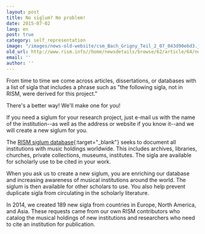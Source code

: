 ```yaml
---
layout: post
title: No siglum? No problem!
date: 2015-07-02
lang: en
post: true
category: self_representation
image: "/images/news-old-website/csm_Bach_Grigny_Teil_2_07_043d90e6d3.jpg"
old_url: http://www.rism.info//home/newsdetails/browse/62/article/64/no-siglum-no-problem.html
email: ''
author: ''
---
```


From time to time we come across articles, dissertations, or databases with a list of sigla that includes a phrase such as "the following sigla, not in RISM, were derived for this project."


There's a better way! We'll make one for you!


If you need a siglum for your research project, just e-mail us with the name of the institution--as well as the address or website if you know it--and we will create a new siglum for you.


The [RISM siglum database](http://www.rism.info/en/sigla.html){:target="_blank"} seeks to document all institutions with music holdings worldwide. This includes archives, libraries, churches, private collections, museums, institutes. The sigla are available for scholarly use to be cited in your work.


When you ask us to create a new siglum, you are enriching our database and increasing awareness of musical institutions around the world. The siglum is then available for other scholars to use. You also help prevent duplicate sigla from circulating in the scholarly literature.


In 2014, we created 189 new sigla from countries in Europe, North America, and Asia. These requests came from our own RISM contributors who catalog the musical holdings of new institutions and researchers who need to cite an institution for publication.



